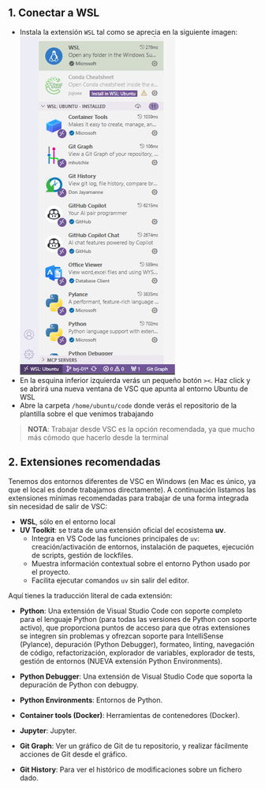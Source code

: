 ## 1. Conectar a WSL

- Instala la extensión `WSL` tal como se aprecia en la siguiente imagen:
  ![1758103915531](image/05_vsc/1758103915531.png)
- En la esquina inferior izquierda verás un pequeño botón `><`. Haz click y se abrirá una nueva ventana de VSC que apunta al entorno Ubuntu de WSL
- Abre la carpeta `/home/ubuntu/code` donde verás el repositorio de la plantilla sobre el que venimos trabajando

> **NOTA**: Trabajar desde VSC es la opción recomendada, ya que mucho más cómodo que hacerlo desde la terminal

## 2. Extensiones recomendadas

Tenemos dos entornos diferentes de VSC en Windows (en Mac es único, ya que el local es donde trabajamos directamente).
A continuación listamos las extensiones mínimas recomendadas para trabajar de una forma integrada sin necesidad de salir de VSC:

- **WSL**, sólo en el entorno local
- **UV Toolkit**: se trata de una extensión oficial del ecosistema **uv**.
  * Integra en VS Code las funciones principales de `uv`: creación/activación de entornos, instalación de paquetes, ejecución de scripts, gestión de lockfiles.
  * Muestra información contextual sobre el entorno Python usado por el proyecto.
  * Facilita ejecutar comandos `uv` sin salir del editor.

Aquí tienes la traducción literal de cada extensión:

* **Python**: Una extensión de Visual Studio Code con soporte completo para el lenguaje Python (para todas las versiones de Python con soporte activo), que proporciona puntos de acceso para que otras extensiones se integren sin problemas y ofrezcan soporte para IntelliSense (Pylance), depuración (Python Debugger), formateo, linting, navegación de código, refactorización, explorador de variables, explorador de tests, gestión de entornos (NUEVA extensión Python Environments).

* **Python Debugger**: Una extensión de Visual Studio Code que soporta la depuración de Python con debugpy.

* **Python Environments**: Entornos de Python.

* **Container tools (Docker)**: Herramientas de contenedores (Docker).

* **Jupyter**: Jupyter.

* **Git Graph**: Ver un gráfico de Git de tu repositorio, y realizar fácilmente acciones de Git desde el gráfico.

* **Git History**: Para ver el histórico de modificaciones sobre un fichero dado.

